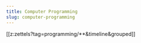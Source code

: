 ```yaml
---
title: Computer Programming
slug: computer-programming
---
```


[[z:zettels?tag=programming/**&timeline&grouped]]
